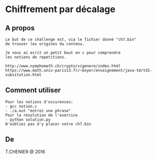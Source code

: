 # Chiffrement par décalage 

## A propos
```
Le but de ce challenge est, via le fichier donné "ch7.bin"
de trouver les origines du contenu.

Je vous ai ecrit un petit bout en c pour comprendre
les notions de repetitions.

http://www.nymphomath.ch/crypto/vigenere/index.html
https://www.math.univ-paris13.fr/~boyer/enseignement/java-td/td1-subsitution.html
```

## Comment utiliser
```
Pour les notions d'occurences: 
- gcc notion.c
- ./a.out "entrez une phrase"
Pour la résolution de l'exercice
- python solution.py
N'oubliez pas d'y placer votre ch7.bin
```

## De
T.CHENIER @ 2016
